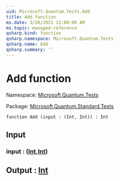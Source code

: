 ```yaml
---
uid: Microsoft.Quantum.Tests.Add
title: Add function
ms.date: 3/26/2021 12:00:00 AM
ms.topic: managed-reference
qsharp.kind: function
qsharp.namespace: Microsoft.Quantum.Tests
qsharp.name: Add
qsharp.summary: ''
---
```


# Add function

Namespace: [Microsoft.Quantum.Tests](xref:Microsoft.Quantum.Tests)

Package: [Microsoft.Quantum.Standard.Tests](https://nuget.org/packages/Microsoft.Quantum.Standard.Tests)




```qsharp
function Add (input : (Int, Int)) : Int
```


## Input

### input : ([Int](xref:microsoft.quantum.lang-ref.int),[Int](xref:microsoft.quantum.lang-ref.int))





## Output : [Int](xref:microsoft.quantum.lang-ref.int)

